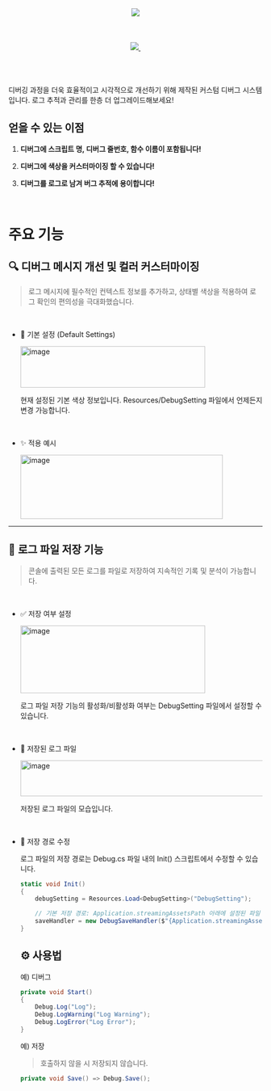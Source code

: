 <div align="center">
  <img src="https://capsule-render.vercel.app/api?type=wave&color=timeGradient&height=250&section=header&text=Custom%20Debug&fontSize=70" />
</div>

<br>
<br>
<br>

<div align="center">
   <a href="https://github.com/HSD06040/CustomDebug/blob/main/README-en.md">
    <img src="https://img.shields.io/badge/English-FF3E00?style=for-the-badge" />&nbsp
  </a>
</div>

<br>
<br>
<br>

디버깅 과정을 더욱 효율적이고 시각적으로 개선하기 위해 제작된 커스텀 디버그 시스템입니다. 로그 추적과 관리를 한층 더 업그레이드해보세요!

## 얻을 수 있는 이점
1. **디버그에 스크립트 명, 디버그 줄번호, 함수 이름이 포함됩니다!**

2. **디버그에 색상을 커스터마이징 할 수 있습니다!**

3. **디버그를 로그로 남겨 버그 추적에 용이합니다!**

<br>

# 주요 기능
## 🔍 디버그 메시지 개선 및 컬러 커스터마이징

> 로그 메시지에 필수적인 컨텍스트 정보를 추가하고, 상태별 색상을 적용하여 로그 확인의 편의성을 극대화했습니다.

<br>
  
- 🎨 기본 설정 (Default Settings)

  <img width="366" height="82" alt="image" src="https://github.com/user-attachments/assets/bd529df3-5345-46ff-b9be-16832925d112" />

  현재 설정된 기본 색상 정보입니다. Resources/DebugSetting 파일에서 언제든지 변경 가능합니다.
  
<br>

- ✨ 적용 예시
  
  <img width="401" height="127" alt="image" src="https://github.com/user-attachments/assets/0cf6a33d-b029-4faa-877f-5aef0ec3b499" />
  
---

## 📁 로그 파일 저장 기능

> 콘솔에 출력된 모든 로그를 파일로 저장하여 지속적인 기록 및 분석이 가능합니다.

<br>

- ✅ 저장 여부 설정
  
  <img width="366" height="134" alt="image" src="https://github.com/user-attachments/assets/6d788880-9bd0-432f-ac24-7ef91b27d763" />

  로그 파일 저장 기능의 활성화/비활성화 여부는 DebugSetting 파일에서 설정할 수 있습니다.

<br>

- 📄 저장된 로그 파일

  <img width="536" height="71" alt="image" src="https://github.com/user-attachments/assets/fdc4f6d3-d32f-4208-ab39-960bbedc55c7" />

  저장된 로그 파일의 모습입니다.
  
<br>

- 💾 저장 경로 수정
  
  로그 파일의 저장 경로는 Debug.cs 파일 내의 Init() 스크립트에서 수정할 수 있습니다.
  
  ```cs
  static void Init()
  {
      debugSetting = Resources.Load<DebugSetting>("DebugSetting");

      // 기본 저장 경로: Application.streamingAssetsPath 아래에 설정된 파일 이름으로 저장
      saveHandler = new DebugSaveHandler($"{Application.streamingAssetsPath}/{debugSetting.fileName}", debugSetting.isFileSave);
  }
  ```

  ## ⚙️ 사용법

  예) 디버그
  ```cs
  private void Start()
  {
      Debug.Log("Log");
      Debug.LogWarning("Log Warning");
      Debug.LogError("Log Error");
  }
  ```

  예) 저장
  > 호출하지 않을 시 저장되지 않습니다.
  ```cs
  private void Save() => Debug.Save();
  ```

  
